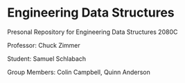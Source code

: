 # Engineering Data Structures
Presonal Repository for Engineering Data Structures 2080C

Professor: Chuck Zimmer

Student: Samuel Schlabach

Group Members: Colin Campbell, Quinn Anderson
